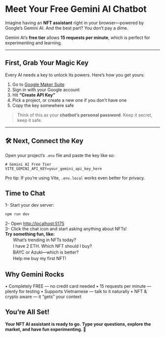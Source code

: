 # Meet Your Free Gemini AI Chatbot

Imagine having an **NFT assistant** right in your browser—powered by Google’s Gemini AI. And the best part? You don’t pay a dime.  

Gemini AI’s **free tier** allows **15 requests per minute**, which is perfect for experimenting and learning.

---

## First, Grab Your Magic Key

Every AI needs a key to unlock its powers. Here’s how you get yours:

1. Go to [Google Maker Suite](https://makersuite.google.com/app/apikey)  
2. Sign in with your Google account  
3. Hit **“Create API Key”**  
4. Pick a project, or create a new one if you don’t have one  
5. Copy the key somewhere safe  

> Think of this as your **chatbot’s personal password**. Keep it secret, keep it safe.  

---

## 🛠️ Next, Connect the Key

Open your project’s `.env` file and paste the key like so:

```env
# Gemini AI Free Tier
VITE_GEMINI_API_KEY=your_gemini_api_key_here
```

Pro tip: If you’re using Vite, ```.env.local``` works even better for privacy.

## Time to Chat
1- Start your dev server:
```bash
npm run dev
```
2- Open [http://localhost:5175](http://localhost:5175)  
3- Click the chat icon and start asking anything about NFTs!  
**Try something fun, like:**  
ㅤㅤWhat’s trending in NFTs today?   
ㅤㅤI have 2 ETH. Which NFT should I buy?  
ㅤㅤBAYC or Azuki—which is better?  
ㅤㅤHelp me buy my first NFT!  

## Why Gemini Rocks

• Completely FREE — no credit card needed
• 15 requests per minute — plenty for testing
• Supports Vietnamese — talk to it naturally
• NFT & crypto aware — it “gets” your context

## You’re All Set!
**Your NFT AI assistant is ready to go.**
**Type your questions, explore the market, and have fun experimenting. 🤖**


